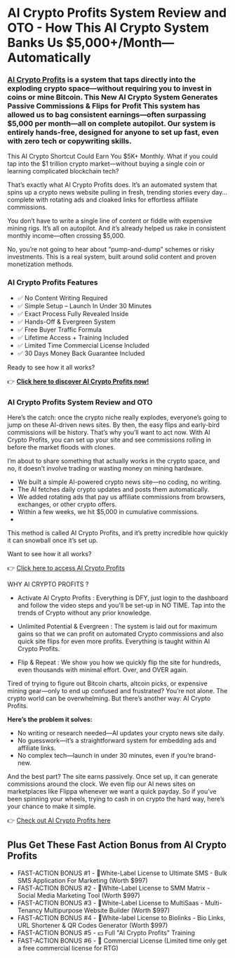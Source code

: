 # AI Crypto Profits System Review and OTO - How This AI Crypto System Banks Us $5,000+/Month—Automatically

### [AI Crypto Profits](https://jvupsell.com/2025/02/ai-crypto-profits-system-review-and-oto/) is a system that taps directly into the exploding crypto space—without requiring you to invest in coins or mine Bitcoin. This New AI Crypto System Generates Passive Commissions & Flips for Profit This system has allowed us to bag consistent earnings—often surpassing $5,000 per month—all on complete autopilot. Our system is entirely hands-free, designed for anyone to set up fast, even with zero tech or copywriting skills.

This AI Crypto Shortcut Could Earn You $5K+ Monthly. What if you could tap into the $1 trillion crypto market—without buying a single coin or learning complicated blockchain tech?

That’s exactly what AI Crypto Profits does. It’s an automated system that spins up a crypto news website pulling in fresh, trending stories every day…complete with rotating ads and cloaked links for effortless affiliate commissions.

You don’t have to write a single line of content or fiddle with expensive mining rigs. It’s all on autopilot. And it’s already helped us rake in consistent monthly income—often crossing $5,000.

No, you’re not going to hear about “pump-and-dump” schemes or risky investments. This is a real system, built around solid content and proven monetization methods.

### AI Crypto Profits Features

- ✅ No Content Writing Required
- ✅ Simple Setup – Launch In Under 30 Minutes
- ✅ Exact Process Fully Revealed Inside
- ✅ Hands-Off & Evergreen System
- ✅ Free Buyer Traffic Formula
- ✅ Lifetime Access + Training Included
- ✅ Limited Time  Commercial License   Included
- ✅ 30 Days Money Back  Guarantee Included

Ready to see how it all works?

👉 [**Click here to discover AI Crypto Profits now!**](https://warriorplus.com/o2/a/hy5lsjy/0)

### AI Crypto Profits System Review and OTO 

Here’s the catch: once the crypto niche really explodes, everyone’s going to jump on these AI-driven news sites. By then, the easy flips and early-bird commissions will be history.
That’s why you’ll want to act now. With AI Crypto Profits, you can set up your site and see commissions rolling in before the market floods with clones.

I’m about to share something that actually works in the crypto space, and no, it doesn’t involve trading or wasting money on mining hardware.

- We built a simple AI-powered crypto news site—no coding, no writing.
- The AI fetches daily crypto updates and posts them automatically.
- We added rotating ads that pay us affiliate commissions from browsers, exchanges, or other crypto offers.
- Within a few weeks, we hit $5,000 in cumulative commissions.
- 
This method is called AI Crypto Profits, and it’s pretty incredible how quickly it can snowball once it’s set up.

Want to see how it all works?

👉 [Click here to access AI Crypto Profits](https://warriorplus.com/o2/a/hy5lsjy/0)


WHY AI CRYPTO PROFITS ?

- Activate AI Crypto Profits : 
Everything is DFY, just login to the dashboard and follow the video steps and you'll be set-up in NO TIME. Tap into the trends of Crypto without any prior knowledge.

- Unlimited Potential & Evergreen : 
The system is laid out for maximum gains so that we can profit on automated Crypto commissions and also quick site flips for even more profits. Everything is taught within AI Crypto Profits.

- Flip & Repeat : 
We show you how we quickly flip the site for hundreds, even thousands with minimal effort. Over, and OVER again.


Tired of trying to figure out Bitcoin charts, altcoin picks, or expensive mining gear—only to end up confused and frustrated?
You’re not alone. The crypto world can be overwhelming. But there’s another way: AI Crypto Profits.

**Here’s the problem it solves:**
- No writing or research needed—AI updates your crypto news site daily.
- No guesswork—it’s a straightforward system for embedding ads and affiliate links.
- No complex tech—launch in under 30 minutes, even if you’re brand-new.
  
And the best part? The site earns passively. Once set up, it can generate commissions around the clock. We even flip our AI news sites on marketplaces like Flippa whenever we want a quick payday.
So if you’ve been spinning your wheels, trying to cash in on crypto the hard way, here’s your chance to make it simple.

👉 [Check out AI Crypto Profits here](https://warriorplus.com/o2/a/hy5lsjy/0)

## Plus Get These Fast Action Bonus from AI Crypto Profits

- FAST-ACTION BONUS #1 - 🚩White-Label License to Ultimate SMS - Bulk SMS Application For Marketing (Worth $997)
- FAST-ACTION BONUS #2 - 🎯White-Label License to SMM Matrix - Social Media Marketing Tool (Worth $997)
- FAST-ACTION BONUS #3 - 🤖White-Label License to MultiSaas - Multi-Tenancy Multipurpose Website Builder (Worth $997)
- FAST-ACTION BONUS #4 - 📧White-label License to Biolinks - Bio Links, URL Shortener & QR Codes Generator (Worth $997)
- FAST-ACTION BONUS #5 - 💵 Full "AI Crypto Profits" Training
- FAST-ACTION BONUS #6 - 🎁 Commercial License (Limited time only get a free commercial license for RTG)











